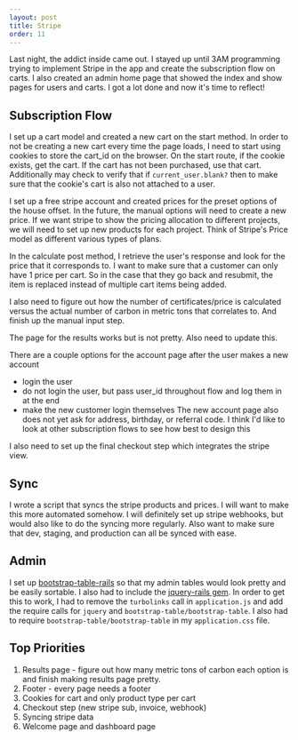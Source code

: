 ```yaml
---
layout: post
title: Stripe
order: 11
---
```


Last night, the addict inside came out. I stayed up until 3AM programming trying to implement Stripe in the app and create the subscription flow on carts. I also created an admin home page that showed the index and show pages for users and carts. I got a lot done and now it's time to reflect!

## Subscription Flow

I set up a cart model and created a new cart on the start method. In order to not be creating a new cart every time the page loads, I need to start using cookies to store the cart_id on the browser. On the start route, if the cookie exists, get the cart. If the cart has not been purchased, use that cart. Additionally may check to verify that if `current_user.blank?` then to make sure that the cookie's cart is also not attached to a user.

I set up a free stripe account and created prices for the preset options of the house offset. In the future, the manual options will need to create a new price. If we want stripe to show the pricing allocation to different projects, we will need to set up new products for each project. Think of Stripe's Price model as different various types of plans.

In the calculate post method, I retrieve the user's response and look for the price that it corresponds to. I want to make sure that a customer can only have 1 price per cart. So in the case that they go back and resubmit, the item is replaced instead of multiple cart items being added.

I also need to figure out how the number of certificates/price is calculated versus the actual number of carbon in metric tons that correlates to. And finish up the manual input step.

The page for the results works but is not pretty. Also need to update this.

There are a couple options for the account page after the user makes a new account
* login the user
* do not login the user, but pass user_id throughout flow and log them in at the end
* make the new customer login themselves
The new account page also does not yet ask for address, birthday, or referral code. I think I'd like to look at other subscription flows to see how best to design this

I also need to set up the final checkout step which integrates the stripe view.

## Sync
I wrote a script that syncs the stripe products and prices. I will want to make this more automated somehow. I will definitely set up stripe webhooks, but would also like to do the syncing more regularly. Also want to make sure that dev, staging, and production can all be synced with ease.

## Admin
I set up [bootstrap-table-rails](https://github.com/bjevanchiu/bootstrap-table-rails) so that my admin tables would look pretty and be easily sortable. I also had to include the [jquery-rails gem](https://github.com/rails/jquery-rails). In order to get this to work, I had to remove the `turbolinks` call in `application.js` and add the require calls for `jquery` and `bootstrap-table/bootstrap-table`. I also had to require `bootstrap-table/bootstrap-table` in my `application.css` file.

## Top Priorities
1. Results page - figure out how many metric tons of carbon each option is and finish making results page pretty.
2. Footer - every page needs a footer
3. Cookies for cart and only product type per cart
4. Checkout step (new stripe sub, invoice, webhook)
5. Syncing stripe data
6. Welcome page and dashboard page
